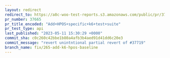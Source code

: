 ```yaml
---
layout: redirect
redirect_to: https://a8c-woo-test-reports.s3.amazonaws.com/public/pr/37665/api/index.html
pr_number: 37665
pr_title_encoded: "Add+HPOS+specific+k6+test+suite"
pr_test_type: api
last_published: "2023-05-11 15:30:29 +0000"
commit_sha: c0c260c42bbe1b80a4afb3b4aed91d41dd6c20e3
commit_message: "revert unintntional partial revert of #37719"
branch_name: fix/265-add-k6-hpos-baseline
---
```

